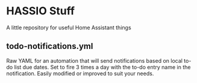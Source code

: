 # HASSIO Stuff
A little repository for useful Home Assistant things

## todo-notifications.yml

Raw YAML for an automation that will send notifications based on local to-do list due dates. Set to fire 3 times a day with the to-do entry name in the notification. Easily modified or improved to suit your needs.
